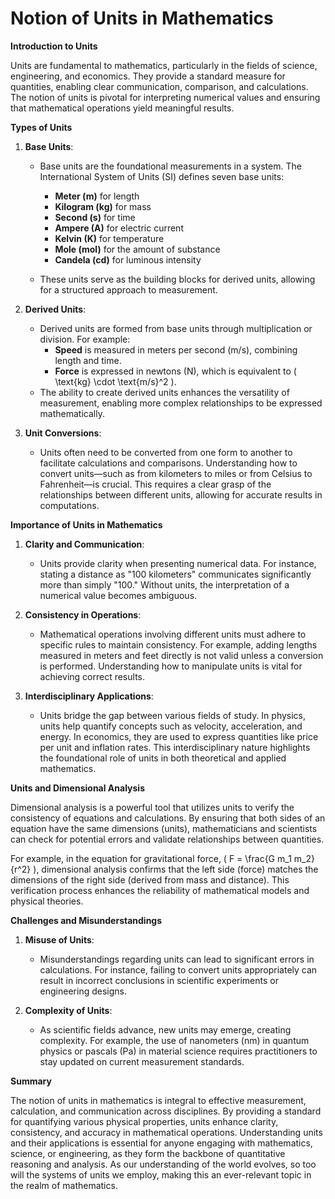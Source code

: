 # Notion of Units in Mathematics

**Introduction to Units**

Units are fundamental to mathematics, particularly in the fields of science, engineering, and economics. They provide a standard measure for quantities, enabling clear communication, comparison, and calculations. The notion of units is pivotal for interpreting numerical values and ensuring that mathematical operations yield meaningful results.

**Types of Units**

1. **Base Units**:
   - Base units are the foundational measurements in a system. The International System of Units (SI) defines seven base units: 

     - **Meter (m)** for length
     - **Kilogram (kg)** for mass
     - **Second (s)** for time
     - **Ampere (A)** for electric current
     - **Kelvin (K)** for temperature
     - **Mole (mol)** for the amount of substance
     - **Candela (cd)** for luminous intensity
   - These units serve as the building blocks for derived units, allowing for a structured approach to measurement.

2. **Derived Units**:

   - Derived units are formed from base units through multiplication or division. For example:
     - **Speed** is measured in meters per second (m/s), combining length and time.
     - **Force** is expressed in newtons (N), which is equivalent to \( \text{kg} \cdot \text{m/s}^2 \).
   - The ability to create derived units enhances the versatility of measurement, enabling more complex relationships to be expressed mathematically.

3. **Unit Conversions**:

   - Units often need to be converted from one form to another to facilitate calculations and comparisons. Understanding how to convert units—such as from kilometers to miles or from Celsius to Fahrenheit—is crucial. This requires a clear grasp of the relationships between different units, allowing for accurate results in computations.

**Importance of Units in Mathematics**

1. **Clarity and Communication**:
    - Units provide clarity when presenting numerical data. For instance, stating a distance as "100 kilometers" communicates significantly more than simply "100." Without units, the interpretation of a numerical value becomes ambiguous.

2. **Consistency in Operations**:
    - Mathematical operations involving different units must adhere to specific rules to maintain consistency. For example, adding lengths measured in meters and feet directly is not valid unless a conversion is performed. Understanding how to manipulate units is vital for achieving correct results.

3. **Interdisciplinary Applications**:
    - Units bridge the gap between various fields of study. In physics, units help quantify concepts such as velocity, acceleration, and energy. In economics, they are used to express quantities like price per unit and inflation rates. This interdisciplinary nature highlights the foundational role of units in both theoretical and applied mathematics.

**Units and Dimensional Analysis**

Dimensional analysis is a powerful tool that utilizes units to verify the consistency of equations and calculations. By ensuring that both sides of an equation have the same dimensions (units), mathematicians and scientists can check for potential errors and validate relationships between quantities.

For example, in the equation for gravitational force, \( F = \frac{G m_1 m_2}{r^2} \), dimensional analysis confirms that the left side (force) matches the dimensions of the right side (derived from mass and distance). This verification process enhances the reliability of mathematical models and physical theories.

**Challenges and Misunderstandings**

1. **Misuse of Units**:

   - Misunderstandings regarding units can lead to significant errors in calculations. For instance, failing to convert units appropriately can result in incorrect conclusions in scientific experiments or engineering designs.

2. **Complexity of Units**:

   - As scientific fields advance, new units may emerge, creating complexity. For example, the use of nanometers (nm) in quantum physics or pascals (Pa) in material science requires practitioners to stay updated on current measurement standards.

**Summary**

The notion of units in mathematics is integral to effective measurement, calculation, and communication across disciplines. By providing a standard for quantifying various physical properties, units enhance clarity, consistency, and accuracy in mathematical operations. Understanding units and their applications is essential for anyone engaging with mathematics, science, or engineering, as they form the backbone of quantitative reasoning and analysis. As our understanding of the world evolves, so too will the systems of units we employ, making this an ever-relevant topic in the realm of mathematics.